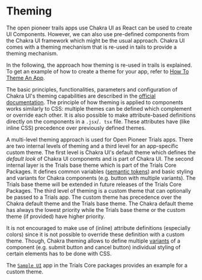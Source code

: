 # Theming

The open pioneer trails apps use Chakra UI as React can be used to create UI Components.
However, we can also use pre-defined components from the Chakra UI framework which might
be the usual approach. Chakra UI comes with a theming mechanism that is re-used in tails
to provide a theming mechanism.

In the following, the approach how theming is re-used in trails is explained.
To get an example of how to create a theme for your app, refer to
[How To Theme An App](../tutorials/HowToThemeAnApp.md).

The basic principles, functionalities, parameters and configuration of Chakra UI's theming
capabilities are described in the [official documentation](https://chakra-ui.com/docs/styled-system/theme).
The principle of how theming is applied to components works similarly to CSS: multiple themes
can be defined which complement or override each other.
It is also possible to make attribute-based definitions directly on the components in a `.jsx`/`.
tsx` file. These attributes have (like inline CSS) precedence over previously defined themes.

A multi-level theming approach is used for Open Pioneer Trials apps. There are two internal levels
of theming and a third level for an app-specific custom theme.
The first level is Chakra UI's default theme which defines the _default look_ of Chakra UI
components and is part of Chakra UI. The second internal layer is the Trials base theme which
is part of the Trials Core Packages.
It defines common variables ([semantic tokens](https://chakra-ui.com/docs/styled-system/component-style))
and basic styling and variants for Chakra components (e.g. button with multiple variants).
The Trials base theme will be extended in future releases of the Trials Core Packages.
The third level of theming is a custom theme that can optionally be passed to a Trials app.
The custom theme has precedence over the Chakra default theme and the Trials base theme.
The Chakra default theme has always the lowest priority while the Trials base theme
or the custom theme (if provided) have higher priority.

It is not encouraged to make use of (inline) attribute definitions (especially colors)
since it is not possible to override these definition with a custom theme.
Though, Chakra theming allows to define multiple [variants](https://chakra-ui.com/docs/styled-system/component-style)
of a component (e.g. submit button and cancel button) individual styling of certain
elements has to be done with CSS.

The [`Sample UI`](https://github.com/open-pioneer/trails-core-packages/tree/main/src/samples/chakra-sample/chakra-app)
app in the Trials Core packages provides an example for a custom theme.
